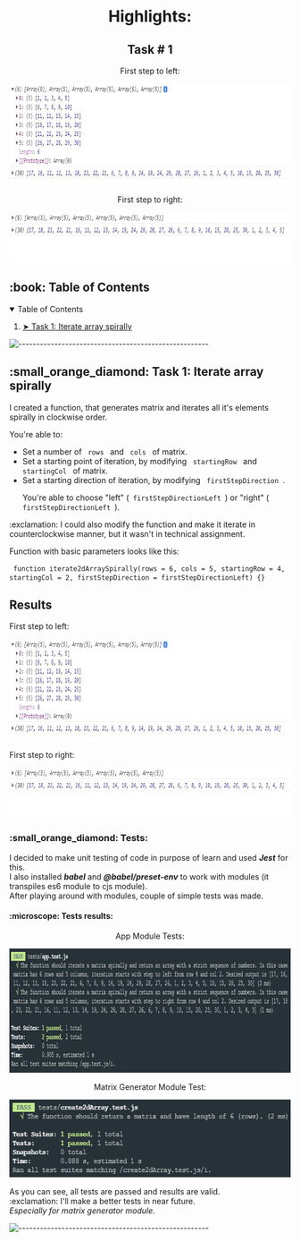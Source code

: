 <h1 align="center"> Highlights: </h1>

<h2 align="center"> Task # 1 </h1>

<p align="center"> First step to left: </p>
<p align="center">
  <img src="doc/task-1/firstStepLeft.JPG" alt="Task 1 Result Left Step" height="182px" width="810px">
</p>

<p align="center"> First step to right: </p>
<p align="center">
  <img src="doc/task-1/firstStepRight.JPG" alt="Task 1 Result Right Step" height="90px" width="800px">
</p>

<!-- TABLE OF CONTENTS -->
<h2 id="table-of-contents"> :book: Table of Contents</h2>

<details open="open">
  <summary>Table of Contents</summary>
  <ol>
    <li><a href="#task1"> ➤ Task 1: Iterate array spirally </a></li>
  </ol>
</details>

![-----------------------------------------------------](https://raw.githubusercontent.com/andreasbm/readme/master/assets/lines/rainbow.png)

<!-- TASKO1 -->
<h2 id="task1"> :small_orange_diamond: Task 1: Iterate array spirally </h2>

<p>I created a function, that generates matrix and iterates all it's elements spirally in clockwise order.</p>

<p>You're able to:</p>
<ul>
  <li>Set a number of <code> rows </code> and <code> cols </code> of matrix.</li>
  <li>Set a starting point of iteration, by modifying <code> startingRow </code> and <code> startingCol </code> of matrix.</li>
  <li>Set a starting direction of iteration, by modifying <code> firstStepDirection </code>.</li>
  <p>You're able to choose "left" (<code> firstStepDirectionLeft </code>) or "right" (<code> firstStepDirectionLeft </code>).</p>
</ul>

<p> :exclamation: I could also modify the function and make it iterate in counterclockwise manner, but it wasn't in technical assignment.</p>

<p>Function with basic parameters looks like this:</p>
<pre><code> function iterate2dArraySpirally(rows = 6, cols = 5, startingRow = 4, startingCol = 2, firstStepDirection = firstStepDirectionLeft) {}</code></pre>

<h2> Results </h2>

<p> First step to left: </p>
<p align="center">
  <img src="doc/task-1/firstStepLeft.JPG" alt="Task 1 Result Left Step" height="182px" width="810px">
</p>

<p> First step to right: </p>
<p align="center">
  <img src="doc/task-1/firstStepRight.JPG" alt="Task 1 Result Right Step" height="90px" width="800px">
</p>

<h3> :small_orange_diamond: Tests: </h3>

<p> 
  I decided to make unit testing of code in purpose of learn and used <b><i>Jest</i></b> for this.
  <br>
  I also installed <b><i>babel</i></b> and <b><i>@babel/preset-env</i></b> to work with modules (it transpiles es6 module to cjs module).
  <br>
  After playing around with modules, couple of simple tests was made.
</p>

<h4> :microscope: Tests results: </h4>

<p align="center"> App Module Tests: </p>
<p align="center">
  <img src="doc/task-1/app-test.PNG" alt="App Module Tests Results" height="222px" width="952px">
</p>

<p align="center"> Matrix Generator Module Test: </p>
<p align="center">
  <img src="doc/task-1/create2dArray-test.PNG" alt="Matrix Generator Module Test Results" height="139px" width="611px">
</p>

<p> 
  As you can see, all tests are passed and results are valid.
  <br>
  :exclamation: I'll make a better tests in near future.
  <br>
  <i>Especially for matrix generator module.</i>
</p>

![-----------------------------------------------------](https://raw.githubusercontent.com/andreasbm/readme/master/assets/lines/rainbow.png)
